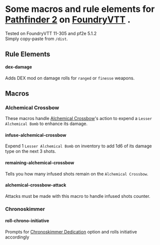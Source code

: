 # Some macros and rule elements for [Pathfinder 2](https://github.com/foundryvtt/pf2e) on [FoundryVTT](https://foundryvtt.com/) .

Tested on FoundryVTT 11-305 and pf2e 5.1.2  
Simply copy-paste from `/dist`.

## Rule Elements

#### dex-damage

Adds DEX mod on damage rolls for `ranged` or `finesse` weapons.

## Macros

### Alchemical Crossbow

These macros handle [Alchemical Crossbow](https://2e.aonprd.com/Weapons.aspx?ID=118)'s action to expend a `Lesser Alchemical Bomb` to enhance its damage.

#### infuse-alchemical-crossbow

Expend 1 `Lesser Alchemical Bomb` on inventory to add 1d6 of its damage type on the next 3 shots.

#### remaining-alchemical-crossbow

Tells you how many infused shots remain on the `Alchemical Crossbow`.

#### alchemical-crossbow-attack

Attacks must be made with this macro to handle infused shots counter.

### Chronoskimmer

#### roll-chrono-initiative

Prompts for [Chronoskimmer Dedication](https://2e.aonprd.com/Feats.aspx?ID=3847) option and rolls initiative accordingly
